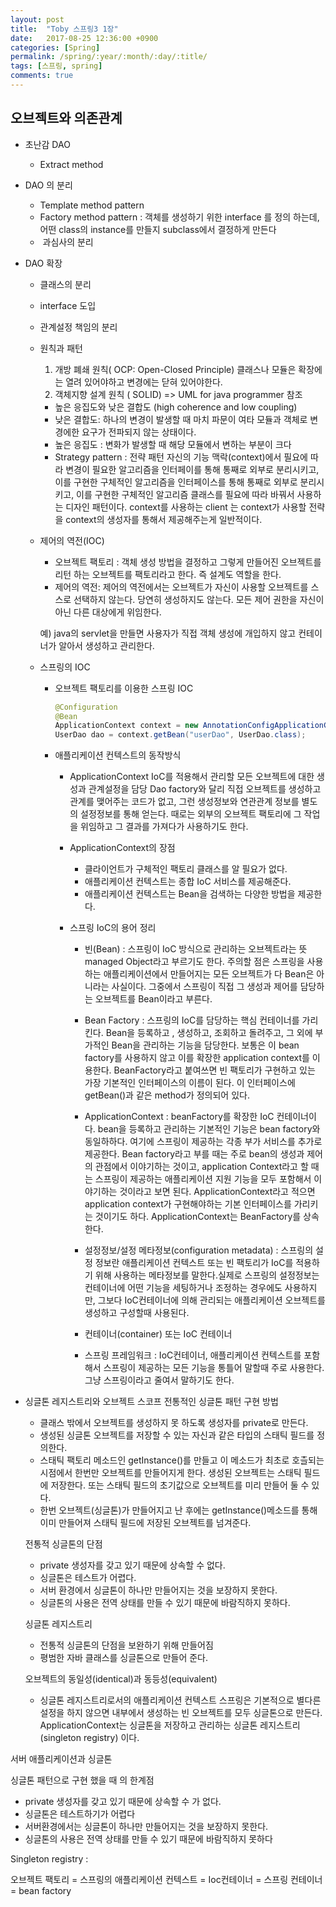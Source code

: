 ```yaml
---
layout: post
title:  "Toby 스프링3 1장"
date:   2017-08-25 12:36:00 +0900
categories: [Spring]
permalink: /spring/:year/:month/:day/:title/
tags: [스프링, spring]
comments: true
---
```


## 오브젝트와 의존관계
  - 초난감 DAO
    - Extract method
  - DAO 의 분리
    - Template method pattern
    - Factory method pattern :
        객체를 생성하기 위한 interface 를 정의 하는데, 어떤 class의 instance를 만들지 subclass에서 결정하게 만든다
    -  과심사의 분리

  - DAO 확장
      - 클래스의 분리
      - interface 도입
      - 관계설정 책임의 분리
      - 원칙과 패턴
        1. 개방 폐쇄 원칙( OCP: Open-Closed Principle)
        클래스나 모듈은 확장에는 열려 있어야하고 변경에는 닫혀 있어야한다.
        2. 객체지향 설계 원칙 ( SOLID)
        => UML for java programmer 참조
        - 높은 응집도와 낮은 결합도 (high coherence and low coupling)
        - 낮은 결합도: 하나의 변경이 발생할 때 마치 파문이 여타 모듈과 객체로 변경에한 요구가 전파되지 않는 상태이다.
        - 높은 응집도 : 변화가 발생할 때 해당 모듈에서 변하는 부분이 크다
        - Strategy pattern : 전략 패턴 자신의 기능 맥락(context)에서 필요에 따라 변경이 필요한 알고리즘을 인터페이를 통해 통째로 외부로 분리시키고, 이를 구현한 구체적인 알고리즘을 인터페이스를 통해 통째로 외부로 분리시키고, 이를 구현한 구체적인 알고리즘 클래스를 필요에 따라 바꿔서 사용하는 디자인 패턴이다. context를 사용하는 client 는 context가 사용할 전략을 context의 생성자를 통해서 제공해주는게 일반적이다.

    - 제어의 역전(IOC)
      - 오브젝트 팩토리 : 객체 생성 방법을 결정하고 그렇게 만들어진 오브젝트를 리턴 하는 오브젝트를 팩토리라고 한다. 즉 설계도 역할을 한다.
      - 제어의 역전: 제어의 역전에서는 오브젝트가 자신이 사용할 오브젝트를 스스로 선택하지 않는다. 당연히 생성하지도 않는다. 모든 제어 권한을 자신이 아닌 다른 대상에게 위임한다.

      예) java의 servlet을 만들면 사용자가 직접 객체 생성에 개입하지 않고 컨테이너가 알아서 생성하고 관리한다.

    - 스프링의 IOC
      - 오브젝트 팩토리를 이용한 스프링 IOC

        ```java
        @Configuration
        @Bean
        ApplicationContext context = new AnnotationConfigApplicationContext(DaoFactory.class);
        UserDao dao = context.getBean("userDao", UserDao.class);
        ```

      - 애플리케이션 컨텍스트의 동작방식
        - ApplicationContext
           IoC를 적용해서 관리할 모든 오브젝트에 대한 생성과 관계설정을 담당
           Dao factory와 달리 직접 오브젝트를 생성하고 관계를 맺어주는 코드가 없고, 그런 생성정보와 연관관계 정보를 별도의 설정정보를 통해 얻는다.
           때로는 외부의 오브젝트 팩토리에 그 작업을 위임하고 그 결과를 가져다가 사용하기도 한다.

        - ApplicationContext의 장점
          - 클라이언트가 구체적인 팩토리 클래스를 알 필요가 없다.
          - 애플리케이션 컨텍스트는 종합 IoC 서비스를 제공해준다.
          - 애플리케이션 컨텍스트는 Bean을 검색하는 다양한 방법을 제공한다.

        - 스프링 IoC의 용어 정리
          - 빈(Bean) : 스프링이 IoC 방식으로 관리하는 오브젝트라는 뜻 managed Object라고 부르기도 한다. 주의할 점은 스프링을 사용하는 애플리케이션에서 만들어지는 모든 오브젝트가 다 Bean은 아니라는 사실이다. 그중에서 스프링이 직접 그 생성과 제어를 담당하는 오브젝트를 Bean이라고 부른다.

          - Bean Factory : 스프링의 IoC를 담당하는 핵심 컨테이너를 가리킨다. Bean을 등록하고 , 생성하고, 조회하고 돌려주고, 그 외에 부가적인 Bean을 관리하는 기능을 담당한다. 보통은 이 bean factory를 사용하지 않고 이를 확장한 application context를 이용한다. BeanFactory라고 붙여쓰면 빈 팩토리가 구현하고 있는 가장 기본적인 인터페이스의 이름이 된다. 이 인터페이스에 getBean()과 같은 method가 정의되어 있다.
          - ApplicationContext : beanFactory를 확장한 IoC 컨테이너이다. bean을 등록하고 관리하는 기본적인 기능은 bean factory와 동일하하다. 여기에 스프링이 제공하는 각종 부가 서비스를 추가로 제공한다. Bean factory라고 부를 때는 주로 bean의 생성과 제어의 관점에서 이야기하는 것이고, application Context라고 할 때는 스프링이 제공하는 애플리케이션 지원 기능을 모두 포함해서 이야기하는 것이라고 보면 된다. ApplicationContext라고 적으면 application context가 구현해야하는 기본 인터페이스를 가리키는 것이기도 하다. ApplicationContext는 BeanFactory를 상속한다.
          - 설정정보/설정 메타정보(configuration metadata) : 스프링의 설정 정보란 애플리케이션 컨텍스트 또는 빈 팩토리가 IoC를 적용하기 위해 사용하는 메타정보를 말한다.실제로 스프링의 설정정보는 컨테이너에 어떤 기능을 세팅하거나 조정하는 경우에도 사용하지만, 그보다 IoC컨테이너에 의해 관리되는 애플리케이션 오브젝트를 생성하고 구성할때 사용된다.
          - 컨테이너(container) 또는 IoC 컨테이너
          - 스프링 프레임워크 : IoC컨테이너, 애플리케이션 컨텍스트를 포함해서 스프링이 제공하는 모든 기능을 통틀어 말할때 주로 사용한다. 그냥 스프링이라고 줄여서 말하기도 한다.

  - 싱글톤 레지스트리와 오브젝트 스코프
      전통적인 싱글톤 패턴 구현 방법
      - 클래스 밖에서 오브젝트를 생성하지 못 하도록 생성자를 private로 만든다.
      - 생성된 싱글톤 오브젝트를 저장할 수 있는 자신과 같은 타입의 스태틱 필드를 정의한다.
      - 스태틱 팩토리 메소드인 getInstance()를 만들고 이 메소드가 최초로 호츨되는 시점에서 한번만 오브젝트를 만들어지게 한다. 생성된 오브젝트는 스태틱 필드에 저장한다. 또는 스태틱 필드의 초기값으로 오브젝트를 미리 만들어 둘 수 있다.
      - 한번 오브젝트(싱글톤)가 만들어지고 난 후에는 getInstance()메소드를 통해 이미 만들어져 스태틱 필드에 저장된 오브젝트를 넘겨준다.

      전통적 싱글톤의 단점
      - private 생성자를 갖고 있기 때문에 상속할 수 없다.
      - 싱글톤은 테스트가 어렵다.
      - 서버 환경에서 싱글톤이 하나만 만들어지는 것을 보장하지 못한다.
      - 싱글톤의 사용은 전역 상태를 만들 수 있기 때문에 바람직하지 못하다.

      싱글톤 레지스트리
      - 전통적 싱글톤의 단점을 보완하기 위해 만들어짐
      - 평범한 자바 클래스를 싱글톤으로 만들어 준다.

      오브젝트의 동일성(identical)과 동등성(equivalent)

      - 싱글톤 레지스트리로서의 애플리케이션 컨텍스트
스프링은 기본적으로 별다른 설정을 하지 않으면 내부에서 생성하는 빈 오브젝트를 모두 싱글톤으로 만든다. ApplicationContext는 싱글톤을 저장하고 관리하는 싱글톤 레지스트리(singleton registry) 이다.

서버 애플리케이션과 싱글톤

싱글톤 패턴으로 구현 했을 때 의 한계점
- private 생성자를 갖고 있기 때문에 상속할 수 가 없다.
- 싱글톤은 테스트하기가 어렵다
- 서버환경에서는 싱글톤이 하나만 만들어지는 것을 보장하지 못한다.
- 싱글톤의 사용은 전역 상태를 만들 수 있기 때문에 바람직하지 못하다

Singleton registry :

오브젝트 팩토리 = 스프링의 애플리케이션 컨텍스트 = Ioc컨테이너 = 스프링 컨테이너 = bean factory

